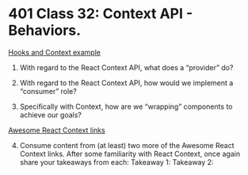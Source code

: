 # 401 Class 32: Context API - Behaviors.

[Hooks and Context example](https://medium.com/swlh/snackbars-in-react-an-exercise-in-hooks-and-context-299b43fd2a2b)

1. With regard to the React Context API, what does a “provider” do?


2. With regard to the React Context API, how would we implement a “consumer” role?


3. Specifically with Context, how are we “wrapping” components to achieve our goals?

[Awesome React Context links](https://github.com/diegohaz/awesome-react-context)

4. Consume content from (at least) two more of the Awesome React Context links. After some familiarity with React Context, once again share your takeaways from each:
Takeaway 1:
Takeaway 2:
